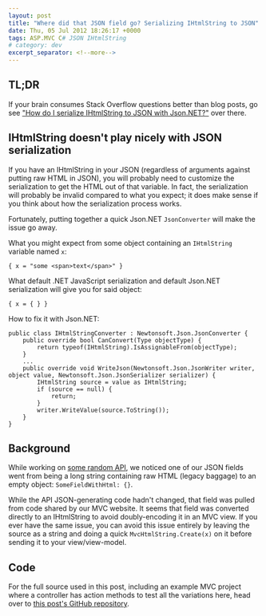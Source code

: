 ```yaml
---
layout: post
title: "Where did that JSON field go? Serializing IHtmlString to JSON"
date: Thu, 05 Jul 2012 18:26:17 +0000
tags: ASP.MVC C# JSON IHtmlString
# category: dev
excerpt_separator: <!--more-->
---
```


## TL;DR

If your brain consumes Stack Overflow questions better than blog posts, go see ["How do I serialize IHtmlString to JSON with Json.NET?"](http://stackoverflow.com/q/11350392/48700) over there.

<!--more-->

## IHtmlString doesn't play nicely with JSON serialization

If you have an IHtmlString in your JSON (regardless of arguments against putting raw HTML in JSON), you will probably need to customize the serialization to get the HTML out of that variable. In fact, the serialization will probably be invalid compared to what you expect; it does make sense if you think about how the serialization process works.

Fortunately, putting together a quick Json.NET `JsonConverter` will make the issue go away.

What you might expect from some object containing an `IHtmlString` variable named `x`:

    { x = "some <span>text</span>" }

What default .NET JavaScript serialization and default Json.NET serialization will give you for said object:

    { x = { } }

How to fix it with Json.NET:

    public class IHtmlStringConverter : Newtonsoft.Json.JsonConverter {
        public override bool CanConvert(Type objectType) {
            return typeof(IHtmlString).IsAssignableFrom(objectType);
        }
        ...
        public override void WriteJson(Newtonsoft.Json.JsonWriter writer, object value, Newtonsoft.Json.JsonSerializer serializer) {
            IHtmlString source = value as IHtmlString;
            if (source == null) {
                return;
            }
            writer.WriteValue(source.ToString());
        }
    }

## Background

While working on [some random API](http://dev.sierratradingpost.com/), we noticed one of our JSON fields went from being a long string containing raw HTML (legacy baggage) to an empty object: `SomeFieldWithHtml: {}`.

While the API JSON-generating code hadn't changed, that field was pulled from code shared by our MVC website. It seems that field was converted directly to an IHtmlString to avoid doubly-encoding it in an MVC view. If you ever have the same issue, you can avoid this issue entirely by leaving the source as a string and doing a quick `MvcHtmlString.Create(x)` on it before sending it to your view/view-model.

## Code

For the full source used in this post, including an example MVC project where a controller has action methods to test all the variations here, head over to [this post's GitHub repository](https://github.com/patridge/JsonNetIHtmlStringTesting).
